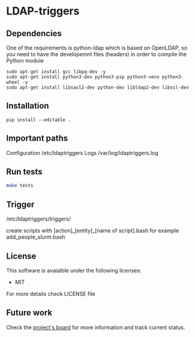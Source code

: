 # LDAP-triggers

## Dependencies

One of the requirements is python-ldap which is based on OpenLDAP, so you need to have the developemnt files (headers) in order to compile the Python module
```
sudo apt-get install gcc libpq-dev -y
sudo apt-get install python3-dev python3-pip python3-venv python3-wheel -y
sudo apt-get install libsasl2-dev python-dev libldap2-dev libssl-dev
```

## Installation
```
pip install --editable .
```

## Important paths
Configuration /etc/ldaptriggers
Logs /var/log/ldaptriggers.log

## Run tests
```bash
make tests
```

## Trigger

/etc/ldaptriggers/triggers/

create scripts with [action]\_[entity]\_[name of script].bash
for example
add_people_slurm.bash

## License
This software is avaialble under the following licenses:
- MIT

For more details check LICENSE file

## Future work
Check the [project's board](https://github.com/marcbenedi/ldap-triggers/projects/) for more information and track current status. 
